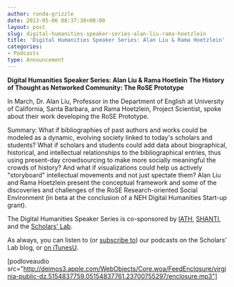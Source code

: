 ```yaml
---
author: ronda-grizzle
date: 2013-05-06 08:37:38+00:00
layout: post
slug: digital-humanities-speaker-series-alan-liu-rama-hoetzlein
title: 'Digital Humanities Speaker Series: Alan Liu & Rama Hoetzlein'
categories:
- Podcasts
type: Announcement
---
```


**Digital Humanities Speaker Series: Alan Liu & Rama Hoetlein**
**The History of Thought as Networked Community: The RoSE Prototype**

In March, Dr. Alan Liu, Professor in the Department of English at University of California, Santa Barbara,
and Rama Hoetzlein, Project Scientist, spoke about their work developing the RoSE Prototype.


Summary:
What if bibliographies of past authors and works could be modeled as a dynamic, evolving society linked to today's scholars and students?  What if scholars and students could add data about biographical, historical, and intellectual relationships to the bibliographical entries, thus using present-day crowdsourcing to make more socially meaningful the crowds of history?  And what if visualizations could help us actively "storyboard" intellectual movements and not just spectate them?  Alan Liu and Rama Hoetzlein present the conceptual framework and some of the discoveries and challenges of the RoSE Research-oriented Social Environment (in beta at the conclusion of a NEH Digital Humanities Start-up grant).

The Digital Humanities Speaker Series is co-sponsored by [IATH](http://www.iath.virginia.edu/), [SHANTI](http://shanti.virginia.edu/), and the [Scholars' Lab](http://www.scholarslab.org/).


As always, you can listen to (or [subscribe to](http://www.scholarslab.org/category/podcasts/)) our podcasts on the Scholars' Lab blog, or [on iTunesU](http://itunes.apple.com/us/itunes-u/scholars-lab-speaker-series/id401906619).

[podloveaudio src="http://deimos3.apple.com/WebObjects/Core.woa/FeedEnclosure/virginia-public-dz.5154837759.05154837761.23700755297/enclosure.mp3"]
